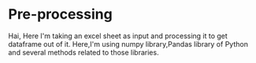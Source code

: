 # Pre-processing
Hai, Here I'm taking an excel sheet as input and processing it to get dataframe out of it.
Here,I'm using numpy library,Pandas library of Python and several methods related to those libraries.
